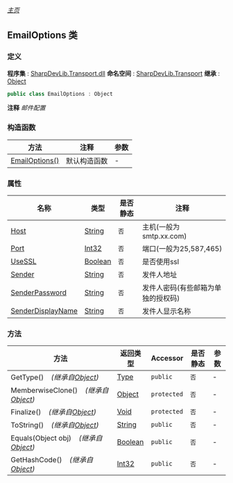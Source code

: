 ###### [主页](./Index.md "主页")
## EmailOptions 类
### 定义
**程序集** : [SharpDevLib.Transport.dll](./SharpDevLib.Transport.assembly.md "SharpDevLib.Transport.dll")
**命名空间** : [SharpDevLib.Transport](./SharpDevLib.Transport.namespace.md "SharpDevLib.Transport")
**继承** : [Object](https://learn.microsoft.com/en-us/dotnet/api/system.object "Object")
``` csharp
public class EmailOptions : Object
```
**注释**
*邮件配置*

### 构造函数
|方法|注释|参数|
|---|---|---|
|[EmailOptions()](./SharpDevLib.Transport.EmailOptions.ctor.md "EmailOptions()")|默认构造函数|-|

### 属性
|名称|类型|是否静态|注释|
|---|---|---|---|
|[Host](./SharpDevLib.Transport.EmailOptions.Host.md "Host")|[String](https://learn.microsoft.com/en-us/dotnet/api/system.string "String")|`否`|主机(一般为smtp.xx.com)|
|[Port](./SharpDevLib.Transport.EmailOptions.Port.md "Port")|[Int32](https://learn.microsoft.com/en-us/dotnet/api/system.int32 "Int32")|`否`|端口(一般为25,587,465)|
|[UseSSL](./SharpDevLib.Transport.EmailOptions.UseSSL.md "UseSSL")|[Boolean](https://learn.microsoft.com/en-us/dotnet/api/system.boolean "Boolean")|`否`|是否使用ssl|
|[Sender](./SharpDevLib.Transport.EmailOptions.Sender.md "Sender")|[String](https://learn.microsoft.com/en-us/dotnet/api/system.string "String")|`否`|发件人地址|
|[SenderPassword](./SharpDevLib.Transport.EmailOptions.SenderPassword.md "SenderPassword")|[String](https://learn.microsoft.com/en-us/dotnet/api/system.string "String")|`否`|发件人密码(有些邮箱为单独的授权码)|
|[SenderDisplayName](./SharpDevLib.Transport.EmailOptions.SenderDisplayName.md "SenderDisplayName")|[String](https://learn.microsoft.com/en-us/dotnet/api/system.string "String")|`否`|发件人显示名称|

### 方法
|方法|返回类型|Accessor|是否静态|参数|
|---|---|---|---|---|
|GetType()&nbsp;&nbsp;&nbsp;&nbsp;*(继承自[Object](https://learn.microsoft.com/en-us/dotnet/api/system.object "Object"))*|[Type](https://learn.microsoft.com/en-us/dotnet/api/system.type "Type")|`public`|`否`|-|
|MemberwiseClone()&nbsp;&nbsp;&nbsp;&nbsp;*(继承自[Object](https://learn.microsoft.com/en-us/dotnet/api/system.object "Object"))*|[Object](https://learn.microsoft.com/en-us/dotnet/api/system.object "Object")|`protected`|`否`|-|
|Finalize()&nbsp;&nbsp;&nbsp;&nbsp;*(继承自[Object](https://learn.microsoft.com/en-us/dotnet/api/system.object "Object"))*|[Void](https://learn.microsoft.com/en-us/dotnet/api/system.void "Void")|`protected`|`否`|-|
|ToString()&nbsp;&nbsp;&nbsp;&nbsp;*(继承自[Object](https://learn.microsoft.com/en-us/dotnet/api/system.object "Object"))*|[String](https://learn.microsoft.com/en-us/dotnet/api/system.string "String")|`public`|`否`|-|
|Equals(Object obj)&nbsp;&nbsp;&nbsp;&nbsp;*(继承自[Object](https://learn.microsoft.com/en-us/dotnet/api/system.object "Object"))*|[Boolean](https://learn.microsoft.com/en-us/dotnet/api/system.boolean "Boolean")|`public`|`否`|-|
|GetHashCode()&nbsp;&nbsp;&nbsp;&nbsp;*(继承自[Object](https://learn.microsoft.com/en-us/dotnet/api/system.object "Object"))*|[Int32](https://learn.microsoft.com/en-us/dotnet/api/system.int32 "Int32")|`public`|`否`|-|

